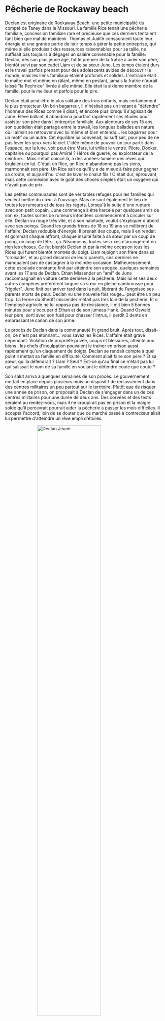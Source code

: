 # Pêcherie de Rockaway beach

Declan est originaire de Rockaway Beach, une petite municipalité du compté de Taney dans le Missouri. La famille Rice tenait une pêcherie familiale, concession familiale rare et précieuse que ces derniers tentaient tant bien que mal de maintenir.  Thomas et Judith consacraient toute leur énergie et une grande partie de leur temps à gérer la petite entreprise, qui même si elle produisait des ressources raisonnables pour sa taille, ne suffisait pas toujours à dégager un salaire convenable pour la famille. Declan, dès son plus jeune âge, fut le premier de la fratrie à aider son père, bientôt suivi par son cadet Liam et de sa sœur June. Les temps étaient durs et le travail parfois prenant pour des adolescents avides de découvrir le monde, mais les liens familiaux étaient profonds et solides. L'entraide était le maitre mot et même en râlant, même en pestant, jamais la fratrie n'aurait laissé "la Pechrice" livrée à elle même. Elle était la sixième membre de la famille, pour le meilleur et parfois pour le pire. 

Declan était peut-être le plus solitaire des trois enfants, mais certainement le plus protecteur. Un brin bagarreur, il n'hésitait pas un instant à "défendre" l'honneur des Rices comme il disait, et encore plus lorsqu'il s'agissait de June. Élève brillant, il abandonna pourtant rapidement ses études pour assister son père dans l'entreprise familiale. Aux alentours de ses 15 ans, son quotidien était partagé entre le travail, les longues ballades en nature où il aimait se retrouver avec lui même et bien entendu... les bagarres pour un motif ou un autre. Cet équilibre lui convenait, lui suffisait, pour peu de ne pas lever les yeux vers le ciel. L'idée même de pouvoir un jour partir dans l'espace, sur la lune, voir peut être Mars, lui vrillait le ventre. Pilote, Docker, capitaine ou pourquoi pas Amiral ? Héros de guerre, ou explorateur de la ceinture... Mais il était coincé là, à des années-lumière des rêves qui brulaient en lui. C'était un Rice, un Rice n'abandonne pas les siens, marmonnait son père. Un Rice sait ce qu'il y a de mieux à faire pour gagner sa croûte, et aujourd'hui c'est de laver le chalut fils ! C'était dur, éprouvant, mais cette connexion avec le goût des choses simples était un oxygène qui n'avait pas de prix. 

Les petites communautés sont de véritables refuges pour les familles qui veulent mettre du cœur à l'ouvrage. Mais ce sont également le lieu de toutes les rumeurs et de tous les ragots. Lorsqu'à la suite d'une rupture avec son petit copain, June commença à être harcelé par quelques amis de son ex, toutes sortes de rumeurs infondées commencèrent à circuler sur elle. Declan vu rouge très vite, et à son habitude, voulut s'expliquer d'abord avec ses poings. Quand les grands frères de 18 ou 19 ans se mêlèrent de l'affaire, Declan redoubla d'énergie. Il prenait des coups, mais il en rendait et gommait chaque affront, chaque insulte faite à sa sœur par un coup de poing, un coup de tête... ça. Néanmoins, toutes ses rixes n'arrangèrent en rien les choses. Ce fut bientôt Declan et par la même occasion tous les Rices qui furent bientôt montrés du doigt. Liam rejoignit son frère dans sa "croisade", et au grand désarroi de leurs parents, ces derniers ne manquaient pas de castagner à la moindre occasion. Malheureusement, cette escalade constante finit par atteindre son apogée, quelques semaines avant les 17 ans de Declan. Ethan Missender un "ami" de June raccompagnait en voiture cette dernière à la pêcherie. Mais lui et ses deux autres compères préférèrent larguer sa sœur en pleine cambrousse pour "rigoler". June finit par arriver tard dans la nuit, libérant de l'angoisse ses parents morts de peur. Declan vu une nouvelle fois rouge... peut être un peu trop. La ferme du Sheriff missender n'était pas très loin de la pêcherie. Et si l'employé agricole ne lui opposa pas de résistance, il mit bien 5 bonnes minutes pour s'occuper d'Ethan et de son jumeau Hank. Quand Oswald, leur père, sorti avec son fusil pour chasser l'intrus, il perdit 3 dents en embrassant le canon de son arme.

Le procès de Declan dans la communauté fit grand bruit. Après tout, disait-on, ce n'est pas étonnant... vous savez les Rices. L'affaire était grave cependant. Violation de propriété privée, coups et blessures, atteinte aux biens , les chefs d'inculpation pouvaient le trainer en prison aussi rapidement qu'un claquement de doigts. Declan se rendait compte à quel point il mettait sa famille en difficulté. Comment allait faire son père ? Et sa sœur, qui la défendrait ? Liam ? Seul ? Est-ce qu'au final ce n'était pas lui qui salissait le nom de sa famille en voulant le défendre coute que coute ?

Son salut arriva à quelques semaines de son procès. Le gouvernement mettait en place depuis plusieurs mois un dispositif de reclassement dans des centres militaires un peu partout sur le territoire. Plutôt que de risquer une année de prison, on proposait à Declan de s'engager dans un de ces centres militaires pour une durée de deux ans. Des corvées et des tests seraient au rendez-vous, mais il ne croupirait pas en prison et la maigre solde qu'il percevrait pourrait aider la pêcherie à passer les mois difficiles. Il accepta l'accord, loin de se douter que ce marché passé à contrecœur allait lui permettre d'atteindre un rêve empli d'étoiles.

<figure>
  <img style=display:block;width:70%;margin:auto;" src="https://gabryel666.github.io/The-Expanse/book/images/declan_jeune.png" alt="Declan Jeune"/>
<figcaption style=text-align:center;">Declan jeune</figcaption>
</figure>

<figure>
  <img style=display:block;width:80%;margin:auto;" src="https://gabryel666.github.io/The-Expanse/book/images/pecherie.png" alt="Pêcherie"/>
<figcaption style=text-align:center;">Pêcherie de Rockaway</figcaption>
</figure>

<figure>
  <img style=display:block;width:80%;margin:auto;" src="https://gabryel666.github.io/The-Expanse/book/images/taney.png" alt="Comté de Taney"/>
<figcaption style=text-align:center;">Comté de Taney</figcaption>
</figure>

